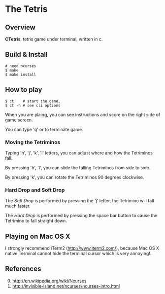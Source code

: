 # The Tetris

## Overview

**CTetris**, tetris game under terminal, written in c.

## Build & Install

	# need ncurses
    $ make          
    $ make install

## How to play
    
    $ ct    # start the game,
    $ ct -h # see cli options

When you are plaing, you can see instructions and score on the right side of game screen.

You can type 'q' or <CTRL-C> to terminate game.

### Moving the Tetriminos

Typing 'h', 'j', 'k', 'l' letters, you can adjust where and how the Tetriminos fall. 
   
By pressing 'h', 'l', you can slide the falling Tetriminos from side to side.

By pressing 'k', you can rotate the Tetriminos 90 degrees clockwise.

### Hard Drop and Soft Drop

The *Soft Drop* is performed by pressing the 'j'     letter, the Tetrimino will fall much faster.

The *Hard Drop* is performed by pressing the space bar button to cause the Tetrimino to fall straight down.

## Playing on Mac OS X

I strongly recommend iTerm2 (<http://www.iterm2.com/>), because Mac OS X native Terminal cannot hide the terminal cursor which is very annoying!.

## References

0. http://en.wikipedia.org/wiki/Ncurses
1. http://invisible-island.net/ncurses/ncurses-intro.html
